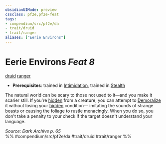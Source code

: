 ```yaml
---
obsidianUIMode: preview
cssclass: pf2e,pf2e-feat
tags:
- compendium/src/pf2e/da
- trait/druid
- trait/ranger
aliases: ["Eerie Environs"]
---
```

# Eerie Environs  *Feat 8*  
[druid](rules/traits/druid.md "Druid Class Trait")  [ranger](rules/traits/ranger.md "Ranger Class Trait")  

- **Prerequisites**: trained in [Intimidation](compendium/skills.md#Intimidation), trained in [Stealth](compendium/skills.md#Stealth)

The natural world can be scary to those not used to it—and you make it scarier still. If you're [hidden](rules/conditions.md#Hidden) from a creature, you can attempt to [Demoralize](rules/actions/demoralize.md) it without losing your [hidden](rules/conditions.md#Hidden) condition— imitating the sounds of strange beasts or causing the foliage to rustle menacingly. When you do so, you don't take a penalty to your check if the target doesn't understand your language.

*Source: Dark Archive p. 65*  
%% #compendium/src/pf2e/da #trait/druid #trait/ranger %%